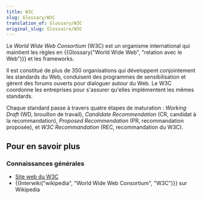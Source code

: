 ```yaml
---
title: W3C
slug: Glossary/W3C
translation_of: Glossary/W3C
original_slug: Glossaire/W3C
---
```

Le _World Wide Web Consortium_ (W3C) est un organisme international qui maintient les règles en {{Glossary("World Wide Web", "relation avec le Web")}} et les frameworks.

Il est constitué de plus de 350 organisations qui développent conjointement les standards du Web, conduisent des programmes de sensibilisation et gèrent des forums ouverts pour dialoguer autour du Web. Le W3C coordonne les entreprises pour s'assurer qu'elles implémentent les mêmes standards.

Chaque standard passe à travers quatre étapes de maturation : _Working Draft_ (WD, brouillon de travail), _Candidate Recommendation_ (CR, candidat à la recommandation), _Proposed Recommendation_ (PR, recommandation proposée), et _W3C Recommandation_ (REC, recommandation du W3C).

## Pour en savoir plus

### Connaissances générales

- [Site web du W3C](http://www.w3.org/)
- {{Interwiki("wikipedia", "World Wide Web Consortium", "W3C")}} sur Wikipedia
